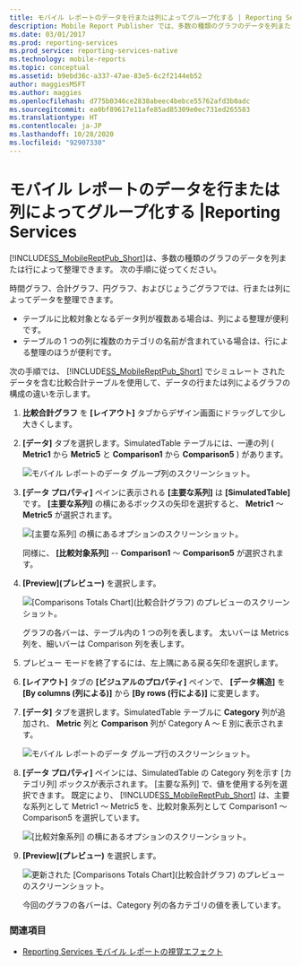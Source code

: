```yaml
---
title: モバイル レポートのデータを行または列によってグループ化する | Reporting Services | Microsoft Docs
description: Mobile Report Publisher では、多数の種類のグラフのデータを列または行によって整理できます。 この記事では、列または行ごとに構造化されたデータを示します。
ms.date: 03/01/2017
ms.prod: reporting-services
ms.prod_service: reporting-services-native
ms.technology: mobile-reports
ms.topic: conceptual
ms.assetid: b9ebd36c-a337-47ae-83e5-6c2f2144eb52
author: maggiesMSFT
ms.author: maggies
ms.openlocfilehash: d775b0346ce2838abeec4bebce55762afd3b0adc
ms.sourcegitcommit: ea0bf89617e11afe85ad85309e0ec731ed265583
ms.translationtype: HT
ms.contentlocale: ja-JP
ms.lasthandoff: 10/28/2020
ms.locfileid: "92907330"
---
```

# <a name="group-data-by-columns-or-rows-in-a-mobile-report--reporting-services"></a>モバイル レポートのデータを行または列によってグループ化する |Reporting Services
[!INCLUDE[SS_MobileReptPub_Short](../../includes/ss-mobilereptpub-short.md)]は、多数の種類のグラフのデータを列または行によって整理できます。 次の手順に従ってください。

時間グラフ、合計グラフ、円グラフ、およびじょうごグラフでは、行または列によってデータを整理できます。 
* テーブルに比較対象となるデータ列が複数ある場合は、列による整理が便利です。 
* テーブルの 1 つの列に複数のカテゴリの名前が含まれている場合は、行による整理のほうが便利です。 

次の手順では、 [!INCLUDE[SS_MobileReptPub_Short](../../includes/ss-mobilereptpub-short.md)] でシミュレート されたデータを含む比較合計テーブルを使用して、データの行または列によるグラフの構成の違いを示します。  

1. **比較合計グラフ** を **[レイアウト]** タブからデザイン画面にドラッグして少し大きくします。

2. **[データ]** タブを選択します。SimulatedTable テーブルには、一連の列 ( **Metric1** から **Metric5** と **Comparison1** から **Comparison5** ) があります。 

   ![モバイル レポートのデータ グループ列のスクリーンショット。](../../reporting-services/mobile-reports/media/mobile-report-data-group-column.png)

3. **[データ プロパティ]** ペインに表示される **[主要な系列]** は **[SimulatedTable]** です。 **[主要な系列]** の横にあるボックスの矢印を選択すると、 **Metric1** ～ **Metric5** が選択されます。

   ![[主要な系列] の横にあるオプションのスクリーンショット。](../../reporting-services/mobile-reports/media/mobile-report-properties-columns.png)

   同様に、 **[比較対象系列]**  -- **Comparison1** ～ **Comparison5** が選択されます。
   
4. **[Preview]\(プレビュー\)** を選択します。

   ![[Comparisons Totals Chart]\(比較合計グラフ\) のプレビューのスクリーンショット。](../../reporting-services/mobile-reports/media/mobile-report-chart-by-columns.png)

   グラフの各バーは、テーブル内の 1 つの列を表します。 太いバーは Metrics 列を、細いバーは Comparison 列を表します。

5. プレビュー モードを終了するには、左上隅にある戻る矢印を選択します。

6. **[レイアウト]** タブの **[ビジュアルのプロパティ]** ペインで、 **[データ構造]** を **[By columns (列による)]** から **[By rows (行による)]** に変更します。  

7. **[データ]** タブを選択します。SimulatedTable テーブルに **Category** 列が追加され、 **Metric** 列と **Comparison** 列が Category A ～ E 別に表示されます。 

   ![モバイル レポートのデータ グループ行のスクリーンショット。](../../reporting-services/mobile-reports/media/mobile-report-data-group-rows.png)

8.  **[データ プロパティ]** ペインには、SimulatedTable の Category 列を示す [カテゴリ列] ボックスが表示されます。 [主要な系列] で、値を使用する列を選択できます。 既定により、 [!INCLUDE[SS_MobileReptPub_Short](../../includes/ss-mobilereptpub-short.md)] は、主要な系列として Metric1 ～ Metric5 を、比較対象系列として Comparison1 ～ Comparison5 を選択しています。 

    ![[比較対象系列] の横にあるオプションのスクリーンショット。](../../reporting-services/mobile-reports/media/mobile-report-properties-rows.png)

9. **[Preview]\(プレビュー\)** を選択します。

   ![更新された [Comparisons Totals Chart]\(比較合計グラフ\) のプレビューのスクリーンショット。](../../reporting-services/mobile-reports/media/mobile-report-chart-by-rows.png)

   今回のグラフの各バーは、Category 列の各カテゴリの値を表しています。

### <a name="see-also"></a>関連項目
* [Reporting Services モバイル レポートの視覚エフェクト](../../reporting-services/mobile-reports/add-visualizations-to-reporting-services-mobile-reports.md)
